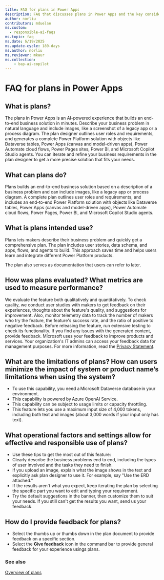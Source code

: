 ```yaml
---
title: FAQ for plans in Power Apps
description: FAQ that discusses plans in Power Apps and the key considerations for making use of this technology responsibly.
author: norliu
contributors: mduelae 
ms.custom:
  - responsible-ai-faqs
ms.topic: faq
ms.date: 6/19/2025
ms.update-cycle: 180-days
ms.author: norliu
ms.reviewer: mkaur
ms.collection: 
    - bap-ai-copilot
---
```


# FAQ for plans in Power Apps

## What is plans?

The plans in Power Apps is an AI-powered experience that builds an end-to-end business solution in minutes. Describe your business problem in natural language and include images, like a screenshot of a legacy app or a process diagram. The plan designer outlines user roles and requirements, and generates a complete Power Platform solution with objects like Dataverse tables, Power Apps (canvas and model-driven apps), Power Automate cloud flows, Power Pages sites, Power BI, and Microsoft Copilot Studio agents. You can iterate and refine your business requirements in the plan designer to get a more precise solution that fits your needs.

## What can plans do?

Plans builds an end-to-end business solution based on a description of a business problem and can include images, like a legacy app or process diagram. A complete plan outlines user roles and requirements, and includes an end-to-end Power Platform solution with objects like Dataverse tables, Power Apps (canvas and model-driven apps), Power Automate cloud flows, Power Pages, Power BI, and Microsoft Copilot Studio agents.

## What is plans intended use?

Plans lets makers describe their business problem and quickly get a comprehensive plan. The plan includes user stories, data schema, and apps, flows, and agents to build. This approach saves time and helps users learn and integrate different Power Platform products.

The plan also serves as documentation that users can refer to later.

## How was plans evaluated? What metrics are used to measure performance?

We evaluate the feature both qualitatively and quantitatively. To check quality, we conduct user studies with makers to get feedback on their experiences, thoughts about the feature's quality, and suggestions for improvement. Also, monitor telemetry data to track the number of makers who try the feature, the feature's success rate, and the ratio of positive to negative feedback. Before releasing the feature, run extensive testing to check its functionality. If you find any issues with the generated content, provide feedback. Microsoft uses your feedback to improve products and services. Your organization's IT admins can access your feedback data for management purposes. For more information, read the [Privacy Statement](https://go.microsoft.com/fwlink/?linkid=2182930%22%20%5Ct%20%22_blank).

## What are the limitations of plans? How can users minimize the impact of system or product name’s limitations when using the system?

- To use this capability, you need a Microsoft Dataverse database in your environment.
- This capability is powered by Azure OpenAI Service.
- This capability can be subject to usage limits or capacity throttling.
- This feature lets you use a maximum input size of 4,000 tokens, including both text and images (about 3,000 words if your input only has text).
  
## What operational factors and settings allow for effective and responsible use of plans?

- Use these tips to get the most out of this feature:
- Clearly describe the business problems end to end, including the types of user involved and the tasks they need to finish.
- If you upload an image, explain what the image shows in the text and explicitly ask plan designer to use it. For example, say "Use the ERD attached."
- If the results aren't what you expect, keep iterating the plan by selecting the specific part you want to edit and typing your requirement.
- Try the default suggestions in the banner, then customize them to suit your needs. If you still can't get the results you want, send us your feedback.


## How do I provide feedback for plans?

- Select the thumbs up or thumbs down in the plan document to provide feedback on a specific section. 
- Select the **Give feedback** icon in the command bar to provide general feedback for your experience usings plans. 

### See also
[Overview of plans](../plan-designer/plan-designer.md)
